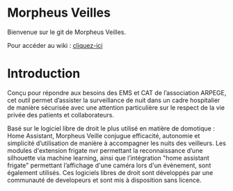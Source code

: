 # Morpheus Veilles
Bienvenue sur le git de Morpheus Veilles.

Pour accéder au wiki : <a href="https://github.com/opensourcevillage-ch/morpheus/wiki">cliquez-ici</a>

# Introduction
Conçu pour répondre aux besoins des EMS et CAT de l’association ARPEGE, cet outil permet d’assister la surveillance de nuit dans un cadre hospitalier de manière sécurisée avec une attention particulière sur le respect de la vie privée des patients et collaborateurs. 

Basé sur le logiciel libre de droit le plus utilisé en matière de domotique : Home Assistant, Morpheus Veille conjugue efficacité, autonomie et simplicité d’utilisation de manière à accompagner les nuits des veilleurs. Les modules d'extension frigate nvr permettant la reconnaissance d’une silhouette via machine learning, ainsi que l’intégration "home assistant frigate" permettant l’affichage d'une caméra lors d'un évènement, sont également utilisés. Ces logiciels libres de droit sont développés par une communauté de developeurs et sont mis à disposition  sans licence.
